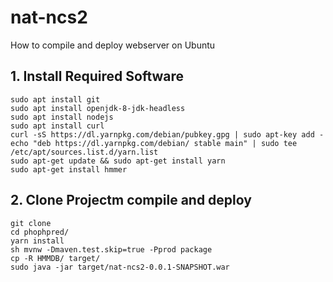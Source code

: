 # nat-ncs2
How to compile and deploy webserver on Ubuntu

## 1. Install Required Software

    sudo apt install git
    sudo apt install openjdk-8-jdk-headless
    sudo apt install nodejs
    sudo apt install curl
    curl -sS https://dl.yarnpkg.com/debian/pubkey.gpg | sudo apt-key add -
    echo "deb https://dl.yarnpkg.com/debian/ stable main" | sudo tee /etc/apt/sources.list.d/yarn.list
    sudo apt-get update && sudo apt-get install yarn
    sudo apt-get install hmmer

## 2. Clone Projectm compile and deploy

    git clone 
    cd phophpred/
    yarn install
    sh mvnw -Dmaven.test.skip=true -Pprod package
    cp -R HMMDB/ target/
    sudo java -jar target/nat-ncs2-0.0.1-SNAPSHOT.war
